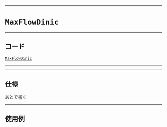 _____

# `MaxFlowDinic`

_____

## コード

[`MaxFlowDinic`](https://github.com/titan-23/Library_py/blob/main/Graph/MaxFlow/MaxFlowDinic.py)
<!-- code=https://github.com/titan-23/Library_py/blob/main/Graph\MaxFlow\MaxFlowDinic.py -->

_____


_____

## 仕様

あとで書く

_____

## 使用例

```python
```


